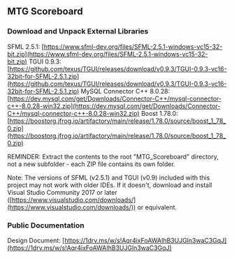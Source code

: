 MTG Scoreboard
--------------

### Download and Unpack External Libraries

SFML 2.5.1: [https://www.sfml-dev.org/files/SFML-2.5.1-windows-vc15-32-bit.zip](https://www.sfml-dev.org/files/SFML-2.5.1-windows-vc15-32-bit.zip)
TGUI 0.9.3: [https://github.com/texus/TGUI/releases/download/v0.9.3/TGUI-0.9.3-vc16-32bit-for-SFML-2.5.1.zip](https://github.com/texus/TGUI/releases/download/v0.9.3/TGUI-0.9.3-vc16-32bit-for-SFML-2.5.1.zip)
MySQL Connector C++ 8.0.28: [https://dev.mysql.com/get/Downloads/Connector-C++/mysql-connector-c++-8.0.28-win32.zip](https://dev.mysql.com/get/Downloads/Connector-C++/mysql-connector-c++-8.0.28-win32.zip)
Boost 1.78.0: [https://boostorg.jfrog.io/artifactory/main/release/1.78.0/source/boost_1_78_0.zip](https://boostorg.jfrog.io/artifactory/main/release/1.78.0/source/boost_1_78_0.zip)

REMINDER: Extract the contents to the root "MTG_Scoreboard" directory, not a new subfolder - each ZIP file contains its own folder.

Note: The versions of SFML (v2.5.1) and TGUI (v0.9) included with this project may not work with older IDEs. If it doesn't, download and install Visual Studio Community 2017 or later ([https://www.visualstudio.com/downloads/](https://www.visualstudio.com/downloads/)) or equivalent.

### Public Documentation

Design Document: [https://1drv.ms/w/s!Aqr4ixFoAWAIhB3UJGln3waC3GqJ](https://1drv.ms/w/s!Aqr4ixFoAWAIhB3UJGln3waC3GqJ)